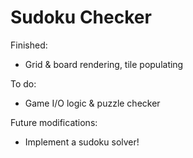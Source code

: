 # Sudoku Checker

Finished: 

* Grid & board rendering, tile populating

To do: 

* Game I/O logic & puzzle checker

Future modifications: 

* Implement a sudoku solver! 
